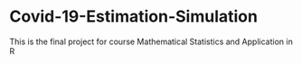 # Covid-19-Estimation-Simulation
This is the final project for course Mathematical Statistics and Application in R
